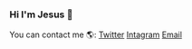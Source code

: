 ### Hi I'm Jesus 👋



You can contact me 🌎:
[Twitter](https://twitter.com/Yiisuscode)
[Intagram](https://www.instagram.com/jesus_albertosm/)
[Email](jesus8347@gmail.com)
